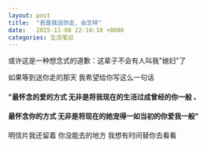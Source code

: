 ```yaml
---
layout: post
title:  "若是我送你走、会怎样"
date:   2015-11-08 22:10:18 +0000
categories: 生活笔记
---
```


或许这是一种想念式的道歉：这辈子不会有人叫我"媳妇"了

如果等到送你走的那天 我希望给你写这么一句话 

#### "最怀念的爱的方式 无非是将我现在的生活过成曾经的你一般 、
#### 最怀念你的方式 无非是将现在的她宠得一如当初的你爱我一般"

明信片我还留着 你没能去的地方 我想有时间替你去看看
